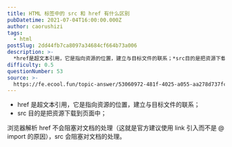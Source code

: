 ```yaml
---
title: HTML 标签中的 src 和 href 有什么区别
pubDatetime: 2021-07-04T16:00:00.000Z
author: caorushizi
tags:
  - html
postSlug: 2dd44fb7ca8097a34684cf664b73a006
description: >-
  *href是超文本引用，它是指向资源的位置，建立与目标文件的联系；*src目的是把资源下载到页面中；浏览器解析href不会阻塞对文档的处理（这就是官方建议使用link引入而不是@import的原因），
difficulty: 0.5
questionNumber: 53
source: >-
  https://fe.ecool.fun/topic-answer/53060972-481f-4025-a055-aa278d737fc1?orderBy=updateTime&order=desc&tagId=12
---
```


- href 是超文本引用，它是指向资源的位置，建立与目标文件的联系；
- src 目的是把资源下载到页面中；

浏览器解析 href 不会阻塞对文档的处理（这就是官方建议使用 link 引入而不是 @ import 的原因），src 会阻塞对文档的处理。
